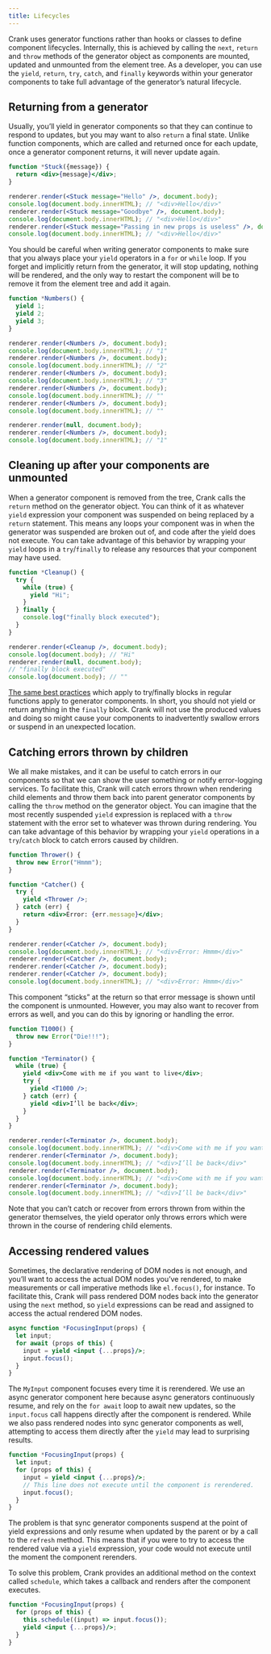 ```yaml
---
title: Lifecycles
---
```


Crank uses generator functions rather than hooks or classes to define component lifecycles. Internally, this is achieved by calling the `next`, `return` and `throw` methods of the generator object as components are mounted, updated and unmounted from the element tree. As a developer, you can use the `yield`, `return`, `try`, `catch`, and `finally` keywords within your generator components to take full advantage of the generator’s natural lifecycle.

## Returning from a generator

Usually, you’ll yield in generator components so that they can continue to respond to updates, but you may want to also `return` a final state. Unlike function components, which are called and returned once for each update, once a generator component returns, it will never update again.

```jsx
function *Stuck({message}) {
  return <div>{message}</div>;
}

renderer.render(<Stuck message="Hello" />, document.body);
console.log(document.body.innerHTML); // "<div>Hello</div>"
renderer.render(<Stuck message="Goodbye" />, document.body);
console.log(document.body.innerHTML); // "<div>Hello</div>"
renderer.render(<Stuck message="Passing in new props is useless" />, document.body);
console.log(document.body.innerHTML); // "<div>Hello</div>"
```

You should be careful when writing generator components to make sure that you always place your `yield` operators in a `for` or `while` loop. If you forget and implicitly return from the generator, it will stop updating, nothing will be rendered, and the only way to restart the component will be to remove it from the element tree and add it again.

```jsx
function *Numbers() {
  yield 1;
  yield 2;
  yield 3;
}

renderer.render(<Numbers />, document.body);
console.log(document.body.innerHTML); // "1"
renderer.render(<Numbers />, document.body);
console.log(document.body.innerHTML); // "2"
renderer.render(<Numbers />, document.body);
console.log(document.body.innerHTML); // "3"
renderer.render(<Numbers />, document.body);
console.log(document.body.innerHTML); // ""
renderer.render(<Numbers />, document.body);
console.log(document.body.innerHTML); // ""

renderer.render(null, document.body);
renderer.render(<Numbers />, document.body);
console.log(document.body.innerHTML); // "1"
```

## Cleaning up after your components are unmounted

When a generator component is removed from the tree, Crank calls the `return` method on the generator object. You can think of it as whatever `yield` expression your component was suspended on being replaced by a `return` statement. This means any loops your component was in when the generator was suspended are broken out of, and code after the yield does not execute. You can take advantage of this behavior by wrapping your `yield` loops in a `try`/`finally` to release any resources that your component may have used.

```jsx
function *Cleanup() {
  try {
    while (true) {
      yield "Hi";
    }
  } finally {
    console.log("finally block executed");
  }
}

renderer.render(<Cleanup />, document.body);
console.log(document.body); // "Hi"
renderer.render(null, document.body);
// "finally block executed"
console.log(document.body); // ""
```

[The same best practices](https://eslint.org/docs/rules/no-unsafe-finally) which apply to try/finally blocks in regular functions apply to generator components. In short, you should not yield or return anything in the `finally` block. Crank will not use the produced values and doing so might cause your components to inadvertently swallow errors or suspend in an unexpected location.

## Catching errors thrown by children 
We all make mistakes, and it can be useful to catch errors in our components so that we can show the user something or notify error-logging services. To facilitate this, Crank will catch errors thrown when rendering child elements and throw them back into parent generator components by calling the `throw` method on the generator object. You can imagine that the most recently suspended `yield` expression is replaced with a `throw` statement with the error set to whatever was thrown during rendering. You can take advantage of this behavior by wrapping your `yield` operations in a `try`/`catch` block to catch errors caused by children.
 
```jsx
function Thrower() { 
  throw new Error("Hmmm");
}

function *Catcher() {
  try {
    yield <Thrower />;
  } catch (err) {
    return <div>Error: {err.message}</div>;
  }
}

renderer.render(<Catcher />, document.body);
console.log(document.body.innerHTML); // "<div>Error: Hmmm</div>"
renderer.render(<Catcher />, document.body);
renderer.render(<Catcher />, document.body);
renderer.render(<Catcher />, document.body);
console.log(document.body.innerHTML); // "<div>Error: Hmmm</div>"
```

This component “sticks” at the return so that error message is shown until the component is unmounted. However, you may also want to recover from errors as well, and you can do this by ignoring or handling the error.

```jsx
function T1000() { 
  throw new Error("Die!!!");
}

function *Terminator() {
  while (true) {
    yield <div>Come with me if you want to live</div>;
    try {
      yield <T1000 />;
    } catch (err) {
      yield <div>I’ll be back</div>;
    }
  }
}

renderer.render(<Terminator />, document.body);
console.log(document.body.innerHTML); // "<div>Come with me if you want to live</div>"
renderer.render(<Terminator />, document.body);
console.log(document.body.innerHTML); // "<div>I’ll be back</div>"
renderer.render(<Terminator />, document.body);
console.log(document.body.innerHTML); // "<div>Come with me if you want to live</div>"
renderer.render(<Terminator />, document.body);
console.log(document.body.innerHTML); // "<div>I’ll be back</div>"
```

Note that you can’t catch or recover from errors thrown from within the generator themselves, the yield operator only throws errors which were thrown in the course of rendering child elements.

## Accessing rendered values
Sometimes, the declarative rendering of DOM nodes is not enough, and you’ll want to access the actual DOM nodes you’ve rendered, to make measurements or call imperative methods like `el.focus()`, for instance. To facilitate this, Crank will pass rendered DOM nodes back into the generator using the `next` method, so `yield` expressions can be read and assigned to access the actual rendered DOM nodes.

```jsx
async function *FocusingInput(props) {
  let input; 
  for await (props of this) {
    input = yield <input {...props}/>;
    input.focus();
  }
}
```

The `MyInput` component focuses every time it is rerendered. We use an async generator component here because async generators continuously resume, and rely on the `for await` loop to await new updates, so the `input.focus` call happens directly after the component is rendered. While we also pass rendered nodes into sync generator components as well, attempting to access them directly after the `yield` may lead to surprising results.

```jsx
function *FocusingInput(props) {
  let input; 
  for (props of this) {
    input = yield <input {...props}/>;
    // This line does not execute until the component is rerendered.
    input.focus();
  }
}
```

The problem is that sync generator components suspend at the point of yield expressions and only resume when updated by the parent or by a call to the `refresh` method. This means that if you were to try to access the rendered value via a `yield` expression, your code would not execute until the moment the component rerenders.

To solve this problem, Crank provides an additional method on the context called `schedule`, which takes a callback and renders after the component executes.

```jsx
function *FocusingInput(props) {
  for (props of this) {
    this.schedule((input) => input.focus());
    yield <input {...props}/>;
  }
}
```
